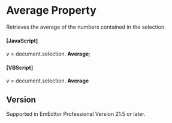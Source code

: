 # Average Property

Retrieves the average of the numbers contained in the selection.

#### \[JavaScript\]

_v_ = document.selection. **Average**;

#### \[VBScript\]

_v_ = document.selection. **Average**

## Version

Supported in EmEditor Professional Version 21.5 or later.